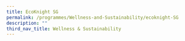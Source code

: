 ```yaml
---
title: EcoKnight SG
permalink: /programmes/Wellness-and-Sustainability/ecoknight-SG
description: ""
third_nav_title: Wellness & Sustainability
---
```



